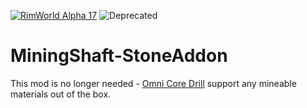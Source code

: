 [![RimWorld Alpha 17](https://img.shields.io/badge/RimWorld-Alpha%2017-brightgreen.svg)](http://rimworldgame.com/)  ![Deprecated](https://img.shields.io/badge/Status-Deprecated-yellow.svg)

# MiningShaft-StoneAddon

This mod is no longer needed - [Omni Core Drill](https://github.com/DoctorVanGogh/MiningShaft) support any mineable materials out of the box.
